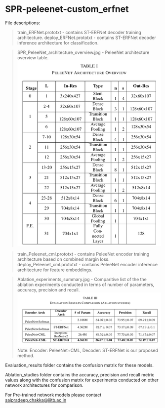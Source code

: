 # SPR-peleenet-custom_erfnet

File descriptions:

> train_ERFNet.prototxt - contains ST-ERFNet decoder training architecture.
> deploy_ERFNet.prototxt - contains ST-ERFNet decoder inference architecture for classification.

> SPR_PeleeNet_architecture_overview.jpg - PeleeNet architecture overview table.
![Alt text](/SPR_PeleeNet_architecture_overview.jpg?raw=true)

> train_Peleenet_cml.prototxt - contains PeleeNet encoder training architecture based on combined margin loss.
> deploy_Peleenet_cml.prototxt - contains PeleeNet encoder inference architecture for feature embeddings.

> Ablation_experiments_summary.jpg - Comparitive list of the the ablation experiments conducted in terms of number of parameters, accuracy, precision and recall.
![Alt text](/Ablation_experiments_summary.jpg?raw=true)
Note: Encoder: PeleeNet+CML, Decoder: ST-ERFNet is our proposed method.

Evaluation_results folder contains the confusion matrix for these models.

Ablation_studies folder contains the accuracy, precision and recall metric values along with the confusion matrix for experiments conducted on other network architectures for comparison.

For Pre-trained network models please contact saipradeep.chakka@iiitb.ac.in

